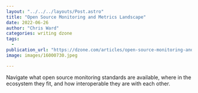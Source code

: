 ```yaml
---
layout: "../../../layouts/Post.astro"
title: "Open Source Monitoring and Metrics Landscape"
date: 2022-06-26
author: "Chris Ward"
categories: writing dzone
tags: 
  - 
publication_url: "https://dzone.com/articles/open-source-monitoring-and-metrics-landscape"
image: images/16000730.jpeg

---
```

Navigate what open source monitoring standards are available, where in the ecosystem they fit, and how interoperable they are with each other.

